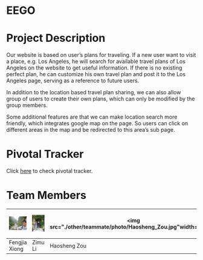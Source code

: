 # EEGO

# Project Description

Our website is based on user’s plans for traveling. If a new user want to visit a place, e.g. Los Angeles, he will search for available travel plans of Los Angeles on the website to get useful information. If there is no existing perfect plan, he can customize his own travel plan and post it to the Los Angeles page, serving as a reference to future users.

In addition to the location based travel plan sharing, we can also allow group of users to create their own plans, which can only be modified by the group members. 

Some additional features are that we can make location search more friendly, which integrates google map on the page. So users can click on different areas in the map and be redirected to this area’s sub page.

# Pivotal Tracker

Click [here](https://www.pivotaltracker.com/n/projects/1446774) to check pivotal tracker.

# Team Members
| <img src="./other/teammate/photo/Fengjia_Xiong.jpg" width="250"> | <img src="./other/teammate/photo/Zimu_Li.jpg" width="250"> | <img src="./other/teammate/photo/Haosheng_Zou.jpg"width="250"> | <img src="./other/teammate/photo/Mingrui_Shi.JPG" width ="250"> |
| ----------------------------------- | ----------------------------------- | ----------------------------------- | ----------------------------------- |
| Fengjia Xiong                          | Zimu Li                          | Haosheng Zou                            | Mingrui Shi                        |
